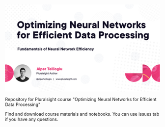 ![cover-img](cover.jpeg)

Repository for Pluralsight course "Optimizing Neural Networks for Efficient Data Processing"

Find and download course materials and notebooks. You can use issues tab if you have any questions.
